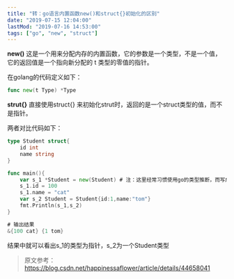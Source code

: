 ```yaml
---
title: "转：go语言内置函数new()和struct{}初始化的区别"
date: "2019-07-15 12:04:00"
lastMod: "2019-07-16 14:53:00"
tags: ["go", "new", "struct"]
---
```


**new()** 
这是一个用来分配内存的内置函数，它的参数是一个类型，不是一个值，它的返回值是一个指向新分配的 t 类型的零值的指针。

在golang的代码定义如下：

```go
func new(t Type) *Type
```

**strut{}** 
直接使用struct{} 来初始化strut时，返回的是一个struct类型的值，而不是指针。

两者对比代码如下：

```go
type Student struct{
	id int
	name string
}

func main(){
    var s_1 *Student = new(Student) # 注：这里经常习惯使用go的类型推断，而写成s_1 := new(Student)，这很容易让人忽略new()返回的是指针而非该类型的值
	s_1.id = 100
	s_1.name = "cat"
	var s_2 Student = Student{id:1,name:"tom"}
	fmt.Println(s_1,s_2)
}

# 输出结果
&{100 cat} {1 tom}
```

结果中就可以看出s_1的类型为指针，s_2为一个Student类型



> 原文参考：https://blog.csdn.net/happinessaflower/article/details/44658041
